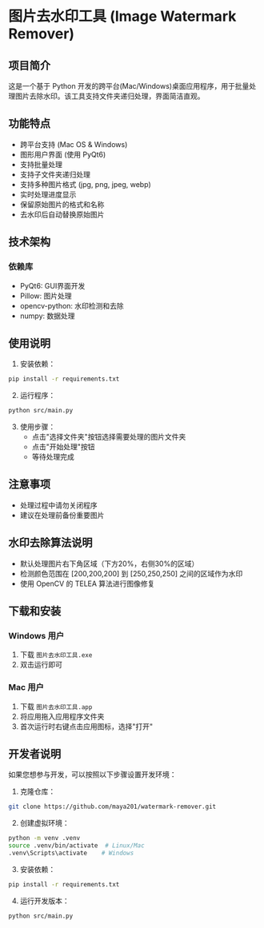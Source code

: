 # 图片去水印工具 (Image Watermark Remover)

## 项目简介
这是一个基于 Python 开发的跨平台(Mac/Windows)桌面应用程序，用于批量处理图片去除水印。该工具支持文件夹递归处理，界面简洁直观。

## 功能特点
- 跨平台支持 (Mac OS & Windows)
- 图形用户界面 (使用 PyQt6)
- 支持批量处理
- 支持子文件夹递归处理
- 支持多种图片格式 (jpg, png, jpeg, webp)
- 实时处理进度显示
- 保留原始图片的格式和名称
- 去水印后自动替换原始图片

## 技术架构
### 依赖库
- PyQt6: GUI界面开发
- Pillow: 图片处理
- opencv-python: 水印检测和去除
- numpy: 数据处理

## 使用说明
1. 安装依赖：
```bash
pip install -r requirements.txt
```

2. 运行程序：
```bash
python src/main.py
```

3. 使用步骤：
   - 点击"选择文件夹"按钮选择需要处理的图片文件夹
   - 点击"开始处理"按钮
   - 等待处理完成

## 注意事项
- 处理过程中请勿关闭程序
- 建议在处理前备份重要图片

## 水印去除算法说明
- 默认处理图片右下角区域（下方20%，右侧30%的区域）
- 检测颜色范围在 [200,200,200] 到 [250,250,250] 之间的区域作为水印
- 使用 OpenCV 的 TELEA 算法进行图像修复

## 下载和安装
### Windows 用户
1. 下载 `图片去水印工具.exe`
2. 双击运行即可

### Mac 用户
1. 下载 `图片去水印工具.app`
2. 将应用拖入应用程序文件夹
3. 首次运行时右键点击应用图标，选择"打开"

## 开发者说明
如果您想参与开发，可以按照以下步骤设置开发环境：

1. 克隆仓库：
```bash
git clone https://github.com/maya201/watermark-remover.git
```

2. 创建虚拟环境：
```bash
python -m venv .venv
source .venv/bin/activate  # Linux/Mac
.venv\Scripts\activate    # Windows
```

3. 安装依赖：
```bash
pip install -r requirements.txt
```

4. 运行开发版本：
```bash
python src/main.py
```